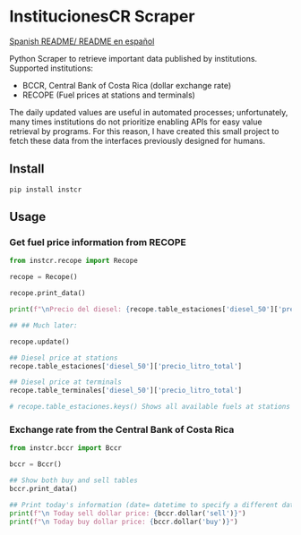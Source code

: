# InstitucionesCR Scraper

[Spanish README/ README en español](https://github.com/jeancahu/institucionesCR/blob/main/README_es.md)

Python Scraper to retrieve important data published by institutions.
Supported institutions:

- BCCR, Central Bank of Costa Rica (dollar exchange rate)
- RECOPE (Fuel prices at stations and terminals)

The daily updated values are useful in automated processes; unfortunately,
many times institutions do not prioritize enabling APIs for easy value retrieval
by programs. For this reason, I have created this small project to fetch
these data from the interfaces previously designed for humans.

## Install

    pip install instcr

## Usage

### Get fuel price information from RECOPE

```python
from instcr.recope import Recope

recope = Recope()

recope.print_data()

print(f"\nPrecio del diesel: {recope.table_estaciones['diesel_50']['precio_litro_total']}")

## ## Much later:

recope.update()

## Diesel price at stations
recope.table_estaciones['diesel_50']['precio_litro_total']

## Diesel price at terminals
recope.table_terminales['diesel_50']['precio_litro_total']

# recope.table_estaciones.keys() Shows all available fuels at stations
```

### Exchange rate from the Central Bank of Costa Rica

```python
from instcr.bccr import Bccr

bccr = Bccr()

## Show both buy and sell tables
bccr.print_data()

## Print today's information (date= datetime to specify a different date)
print(f"\n Today sell dollar price: {bccr.dollar('sell')}")
print(f"\n Today buy dollar price: {bccr.dollar('buy')}")
```
